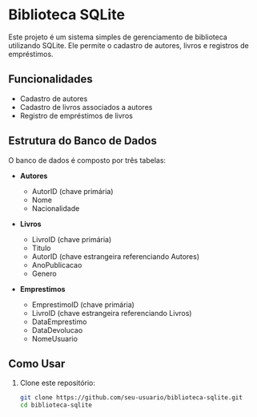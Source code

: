 # Biblioteca SQLite

Este projeto é um sistema simples de gerenciamento de biblioteca utilizando SQLite. Ele permite o cadastro de autores, livros e registros de empréstimos.

## Funcionalidades

- Cadastro de autores
- Cadastro de livros associados a autores
- Registro de empréstimos de livros

## Estrutura do Banco de Dados

O banco de dados é composto por três tabelas:

- **Autores**
  - AutorID (chave primária)
  - Nome
  - Nacionalidade

- **Livros**
  - LivroID (chave primária)
  - Titulo
  - AutorID (chave estrangeira referenciando Autores)
  - AnoPublicacao
  - Genero

- **Emprestimos**
  - EmprestimoID (chave primária)
  - LivroID (chave estrangeira referenciando Livros)
  - DataEmprestimo
  - DataDevolucao
  - NomeUsuario

## Como Usar

1. Clone este repositório:
   ```bash
   git clone https://github.com/seu-usuario/biblioteca-sqlite.git
   cd biblioteca-sqlite
